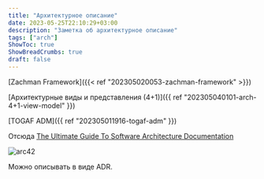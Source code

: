 ```yaml
---
title: "Архитектурное описание"
date: 2023-05-25T22:10:29+03:00
description: "Заметка об архитектурное описание"
tags: ["arch"]
ShowToc: true
ShowBreadCrumbs: true
draft: false
---
```


[Zachman Framework]({{< ref "202305020053-zachman-framework" >}})

[Архитектурные виды и представления (4+1)]({{ ref "202305040101-arch-4+1-view-model" }})

[TOGAF ADM]({{ ref "202305011916-togaf-adm" }})

Отсюда [The Ultimate Guide To Software Architecture Documentation](https://www.workingsoftware.dev/software-architecture-documentation-the-ultimate-guide/)

![arc42](https://www.workingsoftware.dev/content/images/2022/12/image-50.png)

Можно описывать в виде ADR.
